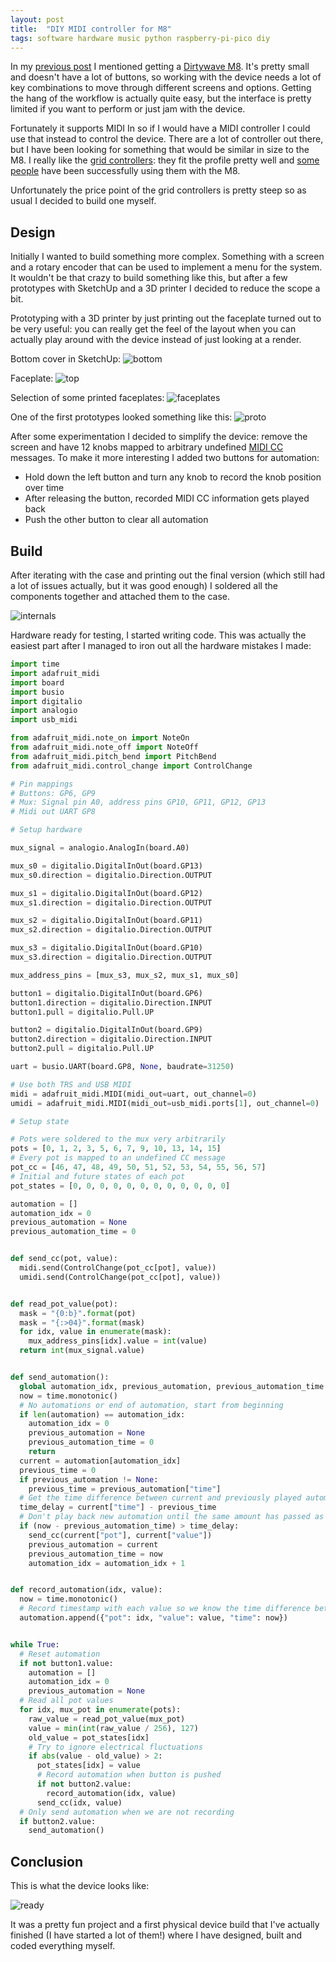 ```yaml
---
layout: post
title:  "DIY MIDI controller for M8"
tags: software hardware music python raspberry-pi-pico diy
---
```


In my [previous post][prev-post] I mentioned getting a [Dirtywave M8][m8]. It's pretty small and doesn't have a lot of
buttons, so working with the device needs a lot of key combinations to move through different screens and options.
Getting the hang of the workflow is actually quite easy, but the interface is pretty limited if you want to perform or
just jam with the device.

Fortunately it supports MIDI In so if I would have a MIDI controller I could use that instead to control the device.
There are a lot of controller out there, but I have been looking for something that would be similar in size to the M8.
I really like the [grid controllers][grid]: they fit the profile pretty well and [some people][grid-yt] have been
successfully using them with the M8.

Unfortunately the price point of the grid controllers is pretty steep so as usual I decided to build one myself.

## Design

Initially I wanted to build something more complex. Something with a screen and a rotary encoder that can be used to
implement a menu for the system. It wouldn't be that crazy to build something like this, but after a few prototypes with
SketchUp and a 3D printer I decided to reduce the scope a bit.

Prototyping with a 3D printer by just printing out the faceplate turned out to be very useful: you can really get the
feel of the layout when you can actually play around with the device instead of just looking at a render.

Bottom cover in SketchUp:
![bottom](/assets/images/knobs/bottom.webp)

Faceplate:
![top](/assets/images/knobs/top.webp)

Selection of some printed faceplates:
![faceplates](/assets/images/knobs/faceplates.webp)

One of the first prototypes looked something like this:
![proto](/assets/images/knobs/proto.webp)

After some experimentation I decided to simplify the device: remove the screen and have 12 knobs mapped to
arbitrary undefined [MIDI CC][midi-cc] messages. To make it more interesting I added two buttons for automation:

- Hold down the left button and turn any knob to record the knob position over time
- After releasing the button, recorded MIDI CC information gets played back
- Push the other button to clear all automation

## Build

After iterating with the case and printing out the final version (which still had a lot of issues actually, but it was
good enough) I soldered all the components together and attached them to the case.

![internals](/assets/images/knobs/internals.webp)

Hardware ready for testing, I started writing code.
This was actually the easiest part after I managed to iron out all the hardware mistakes I made:

```python
import time
import adafruit_midi
import board
import busio
import digitalio
import analogio
import usb_midi

from adafruit_midi.note_on import NoteOn
from adafruit_midi.note_off import NoteOff
from adafruit_midi.pitch_bend import PitchBend
from adafruit_midi.control_change import ControlChange

# Pin mappings
# Buttons: GP6, GP9
# Mux: Signal pin A0, address pins GP10, GP11, GP12, GP13
# Midi out UART GP8

# Setup hardware

mux_signal = analogio.AnalogIn(board.A0)

mux_s0 = digitalio.DigitalInOut(board.GP13)
mux_s0.direction = digitalio.Direction.OUTPUT

mux_s1 = digitalio.DigitalInOut(board.GP12)
mux_s1.direction = digitalio.Direction.OUTPUT

mux_s2 = digitalio.DigitalInOut(board.GP11)
mux_s2.direction = digitalio.Direction.OUTPUT

mux_s3 = digitalio.DigitalInOut(board.GP10)
mux_s3.direction = digitalio.Direction.OUTPUT

mux_address_pins = [mux_s3, mux_s2, mux_s1, mux_s0]

button1 = digitalio.DigitalInOut(board.GP6)
button1.direction = digitalio.Direction.INPUT
button1.pull = digitalio.Pull.UP

button2 = digitalio.DigitalInOut(board.GP9)
button2.direction = digitalio.Direction.INPUT
button2.pull = digitalio.Pull.UP

uart = busio.UART(board.GP8, None, baudrate=31250)

# Use both TRS and USB MIDI
midi = adafruit_midi.MIDI(midi_out=uart, out_channel=0)
umidi = adafruit_midi.MIDI(midi_out=usb_midi.ports[1], out_channel=0)

# Setup state

# Pots were soldered to the mux very arbitrarily
pots = [0, 1, 2, 3, 5, 6, 7, 9, 10, 13, 14, 15]
# Every pot is mapped to an undefined CC message
pot_cc = [46, 47, 48, 49, 50, 51, 52, 53, 54, 55, 56, 57]
# Initial and future states of each pot
pot_states = [0, 0, 0, 0, 0, 0, 0, 0, 0, 0, 0, 0]

automation = []
automation_idx = 0
previous_automation = None
previous_automation_time = 0


def send_cc(pot, value):
  midi.send(ControlChange(pot_cc[pot], value))
  umidi.send(ControlChange(pot_cc[pot], value))


def read_pot_value(pot):
  mask = "{0:b}".format(pot)
  mask = "{:>04}".format(mask)
  for idx, value in enumerate(mask):
    mux_address_pins[idx].value = int(value)
  return int(mux_signal.value)


def send_automation():
  global automation_idx, previous_automation, previous_automation_time
  now = time.monotonic()
  # No automations or end of automation, start from beginning
  if len(automation) == automation_idx:
    automation_idx = 0
    previous_automation = None
    previous_automation_time = 0
    return
  current = automation[automation_idx]
  previous_time = 0
  if previous_automation != None:
    previous_time = previous_automation["time"]
  # Get the time difference between current and previously played automation
  time_delay = current["time"] - previous_time
  # Don't play back new automation until the same amount has passed as during the recording
  if (now - previous_automation_time) > time_delay:
    send_cc(current["pot"], current["value"])
    previous_automation = current
    previous_automation_time = now
    automation_idx = automation_idx + 1


def record_automation(idx, value):
  now = time.monotonic()
  # Record timestamp with each value so we know the time difference between the changes
  automation.append({"pot": idx, "value": value, "time": now})


while True:
  # Reset automation
  if not button1.value:
    automation = []
    automation_idx = 0
    previous_automation = None
  # Read all pot values
  for idx, mux_pot in enumerate(pots):
    raw_value = read_pot_value(mux_pot)
    value = min(int(raw_value / 256), 127)
    old_value = pot_states[idx]
    # Try to ignore electrical fluctuations
    if abs(value - old_value) > 2:
      pot_states[idx] = value
      # Record automation when button is pushed
      if not button2.value:
        record_automation(idx, value)
      send_cc(idx, value)
  # Only send automation when we are not recording
  if button2.value:
    send_automation()
```

## Conclusion

This is what the device looks like:

![ready](/assets/images/knobs/ready.webp)

It was a pretty fun project and a first physical device build that I've actually finished (I have started a lot of
them!) where I have designed, built and coded everything myself.

[prev-post]: /posts/m8candroid/

[m8]: https://dirtywave.com/products/m8-tracker

[grid]:https://intech.studio/products/grid-controllers

[grid-yt]: https://www.youtube.com/watch?v=sTLyNeFGw0Y

[midi-cc]: https://anotherproducer.com/online-tools-for-musicians/midi-cc-list/
